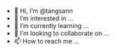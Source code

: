 - 👋 Hi, I’m @tangsann
- 👀 I’m interested in ...
- 🌱 I’m currently learning ...
- 💞️ I’m looking to collaborate on ...
- 📫 How to reach me ...

<!---
nodixboin/nodixboin is a ✨ special ✨ repository because its `README.md` (this file) appears on your GitHub profile.
You can click the Preview link to take a look at your changes.
--->
